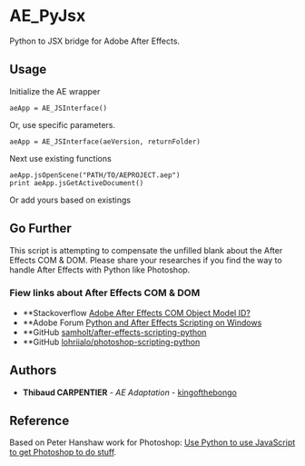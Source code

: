 # AE_PyJsx

Python to JSX bridge for Adobe After Effects.

## Usage

Initialize the AE wrapper
```
aeApp = AE_JSInterface()
```
Or, use specific parameters.
```
aeApp = AE_JSInterface(aeVersion, returnFolder)
```

Next use existing functions
```
aeApp.jsOpenScene("PATH/TO/AEPROJECT.aep")
print aeApp.jsGetActiveDocument()
```
Or add yours based on existings

## Go Further
This script is attempting to compensate the unfilled blank about the After Effects COM & DOM.
Please share your researches if you find the way to handle After Effects with Python like Photoshop.
### Fiew links about After Effects COM & DOM
* **Stackoverflow [Adobe After Effects COM Object Model ID?](https://stackoverflow.com/questions/50848219/adobe-after-effects-com-object-model-id)
* **Adobe Forum [Python and After Effects Scripting on Windows](https://forums.adobe.com/thread/2538657)
* **GitHub [samholt/after-effects-scripting-python](https://github.com/samholt/after-effects-scripting-python)
* **GitHub [lohriialo/photoshop-scripting-python](https://github.com/lohriialo/photoshop-scripting-python)


## Authors

* **Thibaud CARPENTIER** - *AE Adaptation* - [kingofthebongo](https://github.com/kingofthebongo)

## Reference
Based on Peter Hanshaw work for Photoshop: [Use Python to use JavaScript to get Photoshop to do stuff](http://peterhanshawart.blogspot.com/2014/01/use-python-to-use-javascript-to-get.html).
